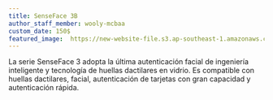 ```yaml
---
title: SenseFace 3B
author_staff_member: wooly-mcbaa
custom_date: 150$
featured_image:  https://new-website-file.s3.ap-southeast-1.amazonaws.com/images/20250604/SenseFace-3A-007.jpg
---
```


La serie SenseFace 3 adopta la última autenticación facial de ingeniería inteligente y tecnología de huellas dactilares en vidrio. Es compatible con huellas dactilares, facial, autenticación de tarjetas con gran capacidad y autenticación rápida.